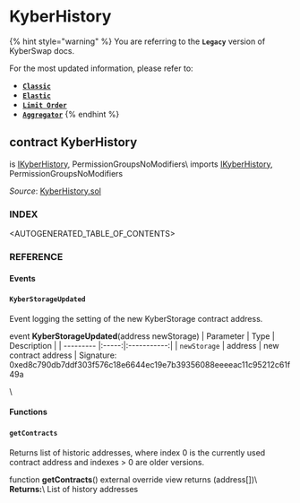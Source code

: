 # KyberHistory

{% hint style="warning" %}
You are referring to the **`Legacy`** version of KyberSwap docs.

For the most updated information, please refer to:

* [**`Classic`**](../../../../liquidity-solutions/kyberswap-classic/)
* [**`Elastic`**](../../../../liquidity-solutions/kyberswap-elastic/)
* [**`Limit Order`**](../../../../kyberswap-solutions/limit-order/)
* [**`Aggregator`**](../../../../kyberswap-solutions/kyberswap-aggregator/)
{% endhint %}

## contract KyberHistory

is [IKyberHistory](https://docs.kyberswap.com/Legacy/api-abi/core-smart-contracts/api\_abi-ikyberhistory.md), PermissionGroupsNoModifiers\ imports [IKyberHistory](https://docs.kyberswap.com/Legacy/api-abi/core-smart-contracts/api\_abi-ikyberhistory.md), PermissionGroupsNoModifiers

_Source_: [KyberHistory.sol](https://github.com/KyberNetwork/smart-contracts/blob/master/contracts/sol6/KyberHistory.sol)



### INDEX[​](https://docs.kyberswap.com/Legacy/api-abi/core-smart-contracts/api\_abi-kyberhistory#index) <a href="#index" id="index"></a>

\<AUTOGENERATED\_TABLE\_OF\_CONTENTS>

### REFERENCE[​](https://docs.kyberswap.com/Legacy/api-abi/core-smart-contracts/api\_abi-kyberhistory#reference) <a href="#reference" id="reference"></a>

#### Events[​](https://docs.kyberswap.com/Legacy/api-abi/core-smart-contracts/api\_abi-kyberhistory#events) <a href="#events" id="events"></a>

#### `KyberStorageUpdated`[​](https://docs.kyberswap.com/Legacy/api-abi/core-smart-contracts/api\_abi-kyberhistory#kyberstorageupdated) <a href="#kyberstorageupdated" id="kyberstorageupdated"></a>

Event logging the setting of the new KyberStorage contract address.



event **KyberStorageUpdated**(address newStorage) | Parameter | Type | Description | | --------- |:-----:|:-----------:| | `newStorage` | address | new contract address | Signature: 0xed8c790db7ddf303f576c18e6644ec19e7b39356088eeeeac11c95212c61f49a

\


#### Functions[​](https://docs.kyberswap.com/Legacy/api-abi/core-smart-contracts/api\_abi-kyberhistory#functions) <a href="#functions" id="functions"></a>

#### `getContracts`[​](https://docs.kyberswap.com/Legacy/api-abi/core-smart-contracts/api\_abi-kyberhistory#getcontracts) <a href="#getcontracts" id="getcontracts"></a>

Returns list of historic addresses, where index 0 is the currently used contract address and indexes > 0 are older versions.



function **getContracts**() external override view returns (address\[])\ **Returns:**\ List of history addresses
